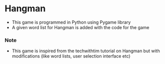 # Hangman
* This game is programmed in Python using Pygame library
* A given word list for Hangman is added with the code for the game

### Note
* This game is inspired from the techwithtim tutorial on Hangman but with modifications (like word lists, user selection interface etc)